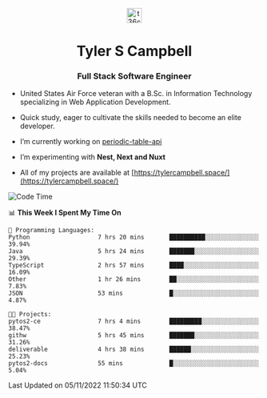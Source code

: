 <p align="center">
<a href="https://www.linkedin.com/in/t36campbell" target="blank"><img align="center" src="https://ik.imagekit.io/t36campbell/Portfolio/linkedin.png.original_m8bbGgPh6.png" alt="t36campbell" height="30" width="30" /></a>
</p>
<h1 align="center">Tyler S Campbell</h1>
<h3 align="center">Full Stack Software Engineer</h3>

* United States Air Force veteran with a B.Sc. in Information Technology specializing in Web Application Development. 

* Quick study, eager to cultivate the skills needed to become an elite developer.

* I’m currently working on [periodic-table-api](https://github.com/t36campbell/periodic-table-api)

* I’m experimenting with **Nest, Next and Nuxt**

* All of my projects are available at [https://tylercampbell.space/](https://tylercampbell.space/)

<!--START_SECTION:waka-->
![Code Time](http://img.shields.io/badge/Code%20Time-1%2C974%20hrs%2020%20mins-blue)

📊 **This Week I Spent My Time On** 

```text
💬 Programming Languages: 
Python                   7 hrs 20 mins       ██████████░░░░░░░░░░░░░░░   39.94% 
Java                     5 hrs 24 mins       ███████░░░░░░░░░░░░░░░░░░   29.39% 
TypeScript               2 hrs 57 mins       ████░░░░░░░░░░░░░░░░░░░░░   16.09% 
Other                    1 hr 26 mins        ██░░░░░░░░░░░░░░░░░░░░░░░   7.83% 
JSON                     53 mins             █░░░░░░░░░░░░░░░░░░░░░░░░   4.87%

🐱‍💻 Projects: 
pytos2-ce                7 hrs 4 mins        █████████░░░░░░░░░░░░░░░░   38.47% 
githw                    5 hrs 45 mins       ███████░░░░░░░░░░░░░░░░░░   31.26% 
deliverable              4 hrs 38 mins       ██████░░░░░░░░░░░░░░░░░░░   25.23% 
pytos2-docs              55 mins             █░░░░░░░░░░░░░░░░░░░░░░░░   5.04%

```


 Last Updated on 05/11/2022 11:50:34 UTC
<!--END_SECTION:waka-->
